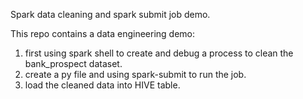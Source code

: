Spark data cleaning and spark submit job demo.

This repo contains a data engineering demo:
1. first using spark shell to create and debug a process to clean the bank_prospect dataset.
2. create a py file and using spark-submit to run the job.
3. load the cleaned data into HIVE table. 